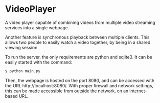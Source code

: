 # VideoPlayer

A video player capable of combining videos from multiple video streaming services into a single webpage.

Another feature is synchronous playback between multiple clients. 
This allows two people to easily watch a video together, by being in a shared viewing session.

To run the server, the only requirements are python and sqlite3. 
It can be easily started with the command:  
```bash
$ python main.py
```

Then, the webpage is hosted on the port 8080, and can be accessed with the URL http://localhost:8080/. 
With proper firewall and network settings, this can be made accessible from outside the network, on an internet-based URL.
